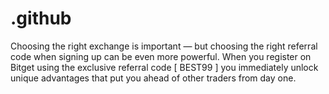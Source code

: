 # .github
Choosing the right exchange is important — but choosing the right referral code when signing up can be even more powerful. When you register on Bitget using the exclusive referral code [ BEST99 ]  you immediately unlock unique advantages that put you ahead of other traders from day one.
